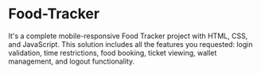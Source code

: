 # Food-Tracker
It's a complete mobile-responsive Food Tracker project with HTML, CSS, and JavaScript. This solution includes all the features you requested: login validation, time restrictions, food booking, ticket viewing, wallet management, and logout functionality.
